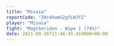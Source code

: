 ```yaml
---
title: "Misaia"
reportCode: "3Hc4XwmG2gfLWJYZ"
player: "Misaia"
fight: "Magtheridon - Wipe 1 (74%)"
date: 2021-09-26T21:48:45.419000+00:00
---
```

